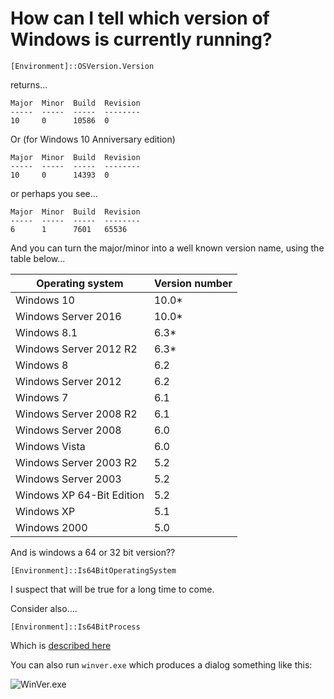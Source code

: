 ﻿# How can I tell which version of Windows is currently running?

	[Environment]::OSVersion.Version

returns...

	Major  Minor  Build  Revision
	-----  -----  -----  --------
	10     0      10586  0

Or (for Windows 10 Anniversary edition)

	Major  Minor  Build  Revision
	-----  -----  -----  --------
	10     0      14393  0

or perhaps you see...

	Major  Minor  Build  Revision
	-----  -----  -----  --------
	6      1      7601   65536

And you can turn the major/minor into a well known version name, using the table below...

|Operating system|Version number|
|-----|-------|
|Windows 10|10.0*|
|Windows Server 2016|10.0*|
|Windows 8.1|6.3*|
|Windows Server 2012 R2|6.3*|
|Windows 8|6.2|
|Windows Server 2012|6.2|
|Windows 7|6.1|
|Windows Server 2008 R2|6.1|
|Windows Server 2008|6.0|
|Windows Vista|6.0|
|Windows Server 2003 R2|5.2|
|Windows Server 2003|5.2|
|Windows XP 64-Bit Edition|5.2|
|Windows XP|5.1|
|Windows 2000|5.0|

And is windows a 64 or 32 bit version??

	[Environment]::Is64BitOperatingSystem

I suspect that will be true for a long time to come.

Consider also....

	[Environment]::Is64BitProcess

Which is [described here](../powershell/is_this_64_or_32_bit_powershell_today.md)

You can also run `winver.exe` which produces a dialog something like this:

![WinVer.exe](winver.png)
